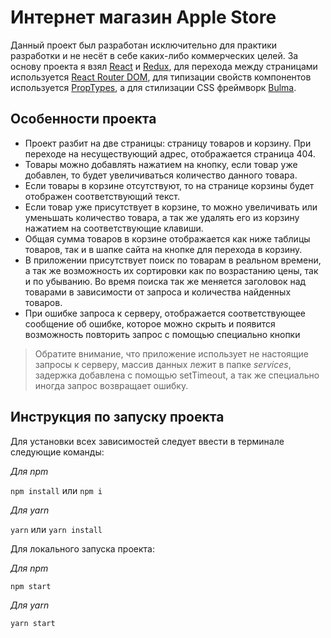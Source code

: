 # Интернет магазин Apple Store

Данный проект был разработан исключительно для практики
разработки и не несёт в себе каких-либо коммерческих целей.
За основу проекта я взял [React](https://github.com/facebook/react)
и [Redux](https://github.com/reduxjs/redux), для перехода между
страницами используется [React Router DOM](https://github.com/ReactTraining/react-router),
для типизации свойств компонентов используется
[PropTypes](https://github.com/facebook/prop-types), а для стилизации
CSS фреймворк [Bulma](https://github.com/jgthms/bulma).

## Особенности проекта

- Проект разбит на две страницы: страницу товаров и корзину. При переходе
  на несуществующий адрес, отображается страница 404.
- Товары можно добавлять нажатием на кнопку, если товар уже
  добавлен, то будет увеличиваться количество данного товара.
- Если товары в корзине отсутствуют, то на странице корзины
  будет отображен соответствующий текст.
- Если товар уже присутствует в корзине, то можно увеличивать
  или уменьшать количество товара, а так же удалять его из корзину
  нажатием на соответствующие клавиши.
- Общая сумма товаров в корзине отображается как ниже таблицы
  товаров, так и в шапке сайта на кнопке для перехода в корзину.
- В приложении присутствует поиск по товарам в реальном
  времени, а так же возможность их сортировки как по возрастанию цены, так
  и по убыванию. Во время поиска так же меняется заголовок над товарами
  в зависимости от запроса и количества найденных товаров.
- При ошибке запроса к серверу, отображается соответствующее сообщение
  об ошибке, которое можно скрыть и появится возможность повторить запрос
  с помощью специально кнопки

> Обратите внимание, что приложение использует не настоящие запросы
> к серверу, массив данных лежит в папке _services_, задержка
> добавлена с помощью setTimeout, а так же специально иногда запрос
> возвращает ошибку.

## Инструкция по запуску проекта

Для установки всех зависимостей следует ввести в терминале
следующие команды:

_Для npm_

`npm install` или `npm i`

_Для yarn_

`yarn` или `yarn install`

Для локального запуска проекта:

_Для npm_

`npm start`

_Для yarn_

`yarn start`

